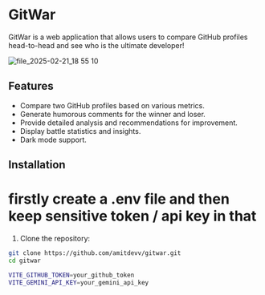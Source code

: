 # GitWar

GitWar is a web application that allows users to compare GitHub profiles head-to-head and see who is the ultimate developer!

![file_2025-02-21_18 55 10](https://github.com/user-attachments/assets/52bc0577-2d81-4051-bddb-c800e6145cba)



## Features

- Compare two GitHub profiles based on various metrics.
- Generate humorous comments for the winner and loser.
- Provide detailed analysis and recommendations for improvement.
- Display battle statistics and insights.
- Dark mode support.

## Installation
# firstly create a .env file and then keep sensitive token / api key in that
1. Clone the repository:

```sh
git clone https://github.com/amitdevv/gitwar.git
cd gitwar

VITE_GITHUB_TOKEN=your_github_token
VITE_GEMINI_API_KEY=your_gemini_api_key
